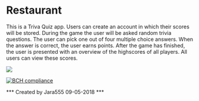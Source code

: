 # Restaurant

This is a Triva Quiz app. Users can create an account in which their scores will be stored. During the game the user will be asked random trivia questions. The user can pick one out of four multiple choice answers. When the answer is correct, the user earns points. After the game has finished, the user is presented with an overview of the highscores of all players. All users can view these scores. 

![](../master/doc/screenshot.png)

[![BCH compliance](https://bettercodehub.com/edge/badge/Jara555/trivia?branch=master)](https://bettercodehub.com/)

*** Created by Jara555 09-05-2018 ***

